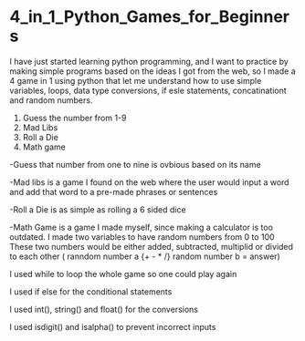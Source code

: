 # 4_in_1_Python_Games_for_Beginners

I have just started learning python programming, and I want to practice by making simple programs based on the ideas I got from the web, so I made a 4 game in 1 using python 
that let me understand how to use simple variables, loops, data type conversions, if esle statements, concatinationt and random numbers.

1. Guess the number from 1-9
2. Mad Libs
3. Roll a Die
4. Math game

-Guess that number from one to nine is ovbious based on its name

-Mad libs is a game I found on the web where the user would input a word and add that word to a pre-made phrases or sentences

-Roll a Die is as simple as rolling a 6 sided dice

-Math Game is a game I made myself, since making a calculator is too outdated.
  I made two variables to have random numbers from 0 to 100
  These two numbers would be either added, subtracted, multiplid or divided to each other ( ranndom number a {+ - * /} random number b = answer)


I used while to loop the whole game so one could play again

I used if else for the conditional statements

I used int(), string() and float() for the conversions

I used isdigit() and isalpha() to prevent incorrect inputs
